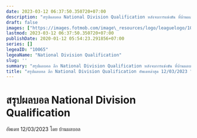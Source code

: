 ```yaml
---
date: 2023-03-12 06:37:50.350720+07:00
description: "สรุปผลบอล National Division Qualification หลังจบการแข่งขัน ที่บ้านผลบอล เว็บเผยแพร่ข้อมูลการแข่งขันฟุตบอลที่เชื่อถือได้ และ อัพเดทไวที่สุด"
draft: false
images: ["https://images.fotmob.com/image\_resources/logo/leaguelogo/10065.png"]
lastmod: 2023-03-12 06:37:50.350720+07:00
publishDate: 2020-01-12 05:54:23.291856+07:00
series: []
legeaID: "10065"
legeaName: "National Division Qualification"
slug: ''
summary: "สรุปผลบอล ลีก National Division Qualification หลังจบการแข่งขัน ที่บ้านผลบอล เว็บเผยแพร่ข้อมูลการแข่งขันฟุตบอลที่เชื่อถือได้ และ อัพเดทไวที่สุด"
title: "สรุปผลบอล ลีก National Division Qualification อัพเดทล่าสุด 12/03/2023 "
---
```


# สรุปผลบอล National Division Qualification
อัพเดท 12/03/2023 โดย บ้านผลบอล

